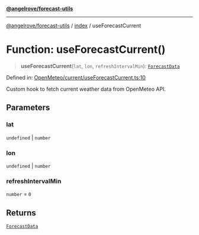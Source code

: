 [**@angelrove/forecast-utils**](../../README.md)

***

[@angelrove/forecast-utils](../../modules.md) / [index](../README.md) / useForecastCurrent

# Function: useForecastCurrent()

> **useForecastCurrent**(`lat`, `lon`, `refreshIntervalMin`): [`ForecastData`](../../OpenMeteo/type-aliases/ForecastData.md)

Defined in: [OpenMeteo/current/useForecastCurrent.ts:10](https://github.com/angelrove/forecast-utils/blob/24fb242ac959e4d78950a4cc0b4469220f80b468/src/OpenMeteo/current/useForecastCurrent.ts#L10)

Custom hook to fetch current weather data from OpenMeteo API.

## Parameters

### lat

`undefined` | `number`

### lon

`undefined` | `number`

### refreshIntervalMin

`number` = `0`

## Returns

[`ForecastData`](../../OpenMeteo/type-aliases/ForecastData.md)
